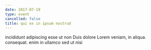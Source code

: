 ```yaml
---
date: 2017-07-19
type: event
cancelled: false
title: qui ex in ipsum nostrud
---
```

incididunt adipiscing esse ut non Duis dolore Lorem veniam, in aliqua. consequat. enim in ullamco sed ut nisi
